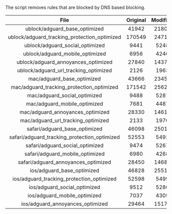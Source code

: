The script removes rules that are blocked by DNS based blocking.


| File | Original | Modified |
|:----:|:-----:|:-----:|
| ublock/adguard_base_optimized | 41942 | 21808 |
| ublock/adguard_tracking_protection_optimized | 170549 | 24714 |
| ublock/adguard_social_optimized | 9441 | 5248 |
| ublock/adguard_mobile_optimized | 6956 | 4246 |
| ublock/adguard_annoyances_optimized | 27840 | 14376 |
| ublock/adguard_url_tracking_optimized | 2126 | 1963 |
| mac/adguard_base_optimized | 43666 | 23453 |
| mac/adguard_tracking_protection_optimized | 171542 | 25621 |
| mac/adguard_social_optimized | 9488 | 5287 |
| mac/adguard_mobile_optimized | 7681 | 4487 |
| mac/adguard_annoyances_optimized | 28330 | 14616 |
| mac/adguard_url_tracking_optimized | 2133 | 1970 |
| safari/adguard_base_optimized | 46098 | 25016 |
| safari/adguard_tracking_protection_optimized | 52553 | 5492 |
| safari/adguard_social_optimized | 9474 | 5267 |
| safari/adguard_mobile_optimized | 6980 | 4268 |
| safari/adguard_annoyances_optimized | 28450 | 14687 |
| ios/adguard_base_optimized | 46828 | 25512 |
| ios/adguard_tracking_protection_optimized | 52598 | 5499 |
| ios/adguard_social_optimized | 9512 | 5286 |
| ios/adguard_mobile_optimized | 7037 | 4309 |
| ios/adguard_annoyances_optimized | 29464 | 15170 |